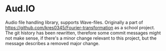 # Aud.IO
Audio file handling library, supports Wave-files. Originally a part of https://github.com/kres0345/Fourier-transformation as a school project. The git history has been rewritten, therefore some commit messages might not make sense, if there's a minor change relevant to this project, but the message describes a removed major change.
